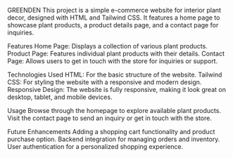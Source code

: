 GREENDEN
This project is a simple e-commerce website for interior plant decor, designed with HTML and Tailwind CSS. It features a home page to showcase plant products, a product details page, and a contact page for inquiries.

Features
Home Page: Displays a collection of various plant products.
Product Page: Features individual plant products with their details.
Contact Page: Allows users to get in touch with the store for inquiries or support.

Technologies Used
HTML: For the basic structure of the website.
Tailwind CSS: For styling the website with a responsive and modern design.
Responsive Design: The website is fully responsive, making it look great on desktop, tablet, and mobile devices.

Usage
Browse through the homepage to explore available plant products.
Visit the contact page to send an inquiry or get in touch with the store.

Future Enhancements
Adding a shopping cart functionality and product purchase option.
Backend integration for managing orders and inventory.
User authentication for a personalized shopping experience.

